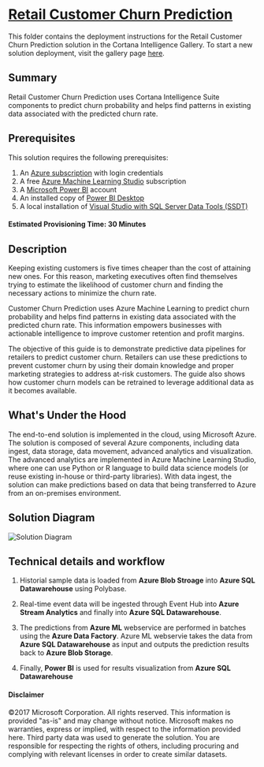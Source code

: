 # [Retail Customer Churn Prediction](https://gallery.cortanaintelligence.com/Solution/c2920246ecae45d28db7adc970d67c9b)

This folder contains the deployment instructions for the Retail Customer Churn Prediction solution in the Cortana Intelligence Gallery. To start a new solution deployment, visit the gallery page [here](https://gallery.cortanaintelligence.com/Solution/c2920246ecae45d28db7adc970d67c9b).

<Guide type="PostDeploymentGuidance" url="https://github.com/Azure/cortana-intelligence-churn-prediction-solution/blob/master/Automated%20Deployment%20Guide/Post%20Deployment%20Instructions.md"/>


## Summary
<Guide type="Summary">
Retail Customer Churn Prediction uses Cortana Intelligence Suite components to predict churn probability and helps find patterns in existing data associated with the predicted churn rate.
</Guide>


## Prerequisites
<Guide type="Prerequisites">
This solution requires the following prerequisites:

1.  An [Azure subscription](https://azure.microsoft.com/en-us/) with login credentials
2.  A free [Azure Machine Learning Studio](https://azure.microsoft.com/en-us/services/machine-learning/) subscription
3.  A [Microsoft Power BI](https://powerbi.microsoft.com/en-us/) account
4.  An installed copy of [Power BI Desktop](https://powerbi.microsoft.com/en-us/desktop/?gated=0&number=0)
5.  A local installation of [Visual Studio with SQL Server Data Tools (SSDT)](https://azure.microsoft.com/en-us/documentation/articles/sql-data-warehouse-install-visual-studio/)
</Guide>

#### Estimated Provisioning Time: <Guide type="EstimatedTime">30 Minutes</Guide>


## Description
<Guide type="Description">

Keeping existing customers is five times cheaper than the cost of attaining new ones. For this reason, marketing executives often find themselves trying to estimate the likelihood of customer churn and finding the necessary actions to minimize the churn rate.

Customer Churn Prediction uses Azure Machine Learning to predict churn probability and helps find patterns in existing data associated with the predicted churn rate. This information empowers businesses with actionable intelligence to improve customer retention and profit margins.

The objective of this guide is to demonstrate predictive data pipelines for retailers to predict customer churn. Retailers can use these predictions to prevent customer churn by using their domain knowledge and proper marketing strategies to address at-risk customers. The guide also shows how customer churn models can be retrained to leverage additional data as it becomes available.

## What's Under the Hood
The end-to-end solution is implemented in the cloud, using Microsoft Azure. The solution is composed of several Azure components, including data ingest, data storage, data movement, advanced analytics and visualization. The advanced analytics are implemented in Azure Machine Learning Studio, where one can use Python or R language to build data science models (or reuse existing in-house or third-party libraries).  With data ingest, the solution can make predictions based on data that being transferred to Azure from an on-premises environment.

## Solution Diagram
![Solution Diagram](https://user-images.githubusercontent.com/18489406/27402331-4c0e7520-5694-11e7-911b-a6ed2b51eabe.png)


## Technical details and workflow

1.  Historial sample data is loaded from **Azure Blob Stroage** into **Azure SQL Datawarehouse** using Polybase.

2.  Real-time event data will be ingested through Event Hub into **Azure Stream Analytics** and finally into **Azure SQL Datawarehouse**.

3.  The predictions from **Azure ML** webservice are performed in batches using the **Azure Data Factory**. Azure ML webservie takes the data from **Azure SQL Datawarehouse** as input and outputs the prediction results back to **Azure Blob Storage**. 

4.  Finally, **Power BI** is used for results visualization from **Azure SQL Datawarehouse**

</Guide>

#### Disclaimer

©2017 Microsoft Corporation. All rights reserved.  This information is provided "as-is" and may change without notice. Microsoft makes no warranties, express or implied, with respect to the information provided here.  Third party data was used to generate the solution.  You are responsible for respecting the rights of others, including procuring and complying with relevant licenses in order to create similar datasets.
